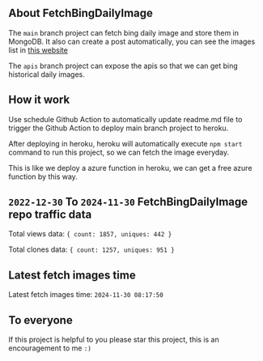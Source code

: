 ## About FetchBingDailyImage

The `main` branch project can fetch bing daily image and store them in MongoDB.
It also can create a post automatically, you can see the images list in [this website](https://oursalbum.netlify.app)

The `apis` branch project can expose the apis so that we can get bing historical daily images.

## How it work

Use schedule Github Action to automatically update readme.md file to trigger the Github Action to deploy main branch project to heroku.

After deploying in heroku, heroku will automatically execute `npm start` command to run this project, so we can fetch the image everyday.

This is like we deploy a azure function in heroku, we can get a free azure function by this way.

## `2022-12-30` To `2024-11-30` FetchBingDailyImage repo traffic data

Total views data: `{ count: 1857, uniques: 442 }`

Total clones data: `{ count: 1257, uniques: 951 }`

## Latest fetch images time

Latest fetch images time: `2024-11-30 08:17:50`

## To everyone

If this project is helpful to you please star this project, this is an encouragement to me `:)`



